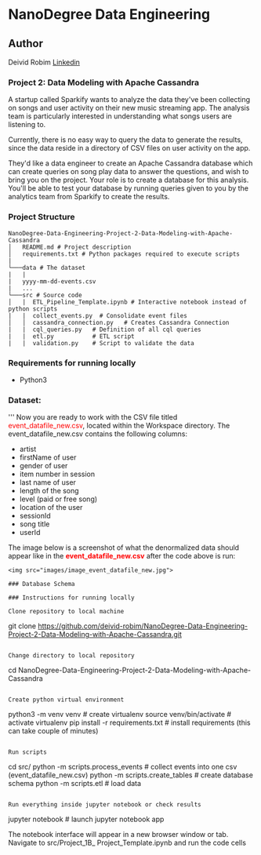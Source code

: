 # NanoDegree Data Engineering 

## Author 
Deivid Robim [Linkedin](https://www.linkedin.com/in/deivid-robim-200b3330/)

### Project 2: Data Modeling with Apache Cassandra

A startup called Sparkify wants to analyze the data they've been collecting on songs and user activity on their new music streaming app. The analysis team is particularly interested in understanding what songs users are listening to. 

Currently, there is no easy way to query the data to generate the results, since the data reside in a directory of CSV files on user activity on the app.

They'd like a data engineer to create an Apache Cassandra database which can create queries on song play data to answer the questions, and wish to bring you on the project. Your role is to create a database for this analysis. You'll be able to test your database by running queries given to you by the analytics team from Sparkify to create the results.

### Project Structure
```
NanoDegree-Data-Engineering-Project-2-Data-Modeling-with-Apache-Cassandra
│   README.md # Project description
│   requirements.txt # Python packages required to execute scripts
|
└───data # The dataset 
|   |               
|   yyyy-mm-dd-events.csv
|   ...
└───src # Source code      
│   |  ETL_Pipeline_Template.ipynb # Interactive notebook instead of python scripts
|   |  collect_events.py  # Consolidate event files
│   │  cassandra_connection.py   # Creates Cassandra Connection
|   |  cql_queries.py   # Definition of all cql queries
|   |  etl.py           # ETL script
|   |  validation.py    # Script to validate the data
```

### Requirements for running locally
- Python3 

### Dataset:
'''
Now you are ready to work with the CSV file titled <font color=red>event_datafile_new.csv</font>, located within the Workspace directory.  The event_datafile_new.csv contains the following columns: 
- artist 
- firstName of user
- gender of user
- item number in session
- last name of user
- length of the song
- level (paid or free song)
- location of the user
- sessionId
- song title
- userId

The image below is a screenshot of what the denormalized data should appear like in the <font color=red>**event_datafile_new.csv**</font> after the code above is run:<br>
```
<img src="images/image_event_datafile_new.jpg">

### Database Schema

### Instructions for running locally

Clone repository to local machine
```
git clone https://github.com/deivid-robim/NanoDegree-Data-Engineering-Project-2-Data-Modeling-with-Apache-Cassandra.git
```

Change directory to local repository
```
cd NanoDegree-Data-Engineering-Project-2-Data-Modeling-with-Apache-Cassandra
```

Create python virtual environment
```
python3 -m venv venv             # create virtualenv
source venv/bin/activate         # activate virtualenv
pip install -r requirements.txt  # install requirements (this can take couple of minutes)
```

Run scripts
```
cd src/
python -m scripts.process_events # collect events into one csv (event_datafile_new.csv)
python -m scripts.create_tables  # create database schema
python -m scripts.etl            # load data
```

Run everything inside jupyter notebook or check results
```
jupyter notebook  # launch jupyter notebook app

The notebook interface will appear in a new browser window or tab.
Navigate to src/Project_1B_ Project_Template.ipynb and run the code cells
```
